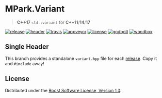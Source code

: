 # MPark.Variant

> __C++17__ `std::variant` for __C++11__/__14__/__17__

[![release][badge.release]][release]
[![header][badge.header]][header]
[![travis][badge.travis]][travis]
[![appveyor][badge.appveyor]][appveyor]
[![license][badge.license]][license]
[![godbolt][badge.godbolt]][godbolt]
[![wandbox][badge.wandbox]][wandbox]

[badge.release]: https://img.shields.io/github/release/mpark/variant.svg
[badge.header]: https://img.shields.io/badge/single%20header-master-blue.svg
[badge.travis]: https://travis-ci.org/mpark/variant.svg?branch=master
[badge.appveyor]: https://ci.appveyor.com/api/projects/status/github/mpark/variant?branch=master&svg=true
[badge.license]: https://img.shields.io/badge/license-boost-blue.svg
[badge.godbolt]: https://img.shields.io/badge/try%20it-on%20godbolt-222266.svg
[badge.wandbox]: https://img.shields.io/badge/try%20it-on%20wandbox-5cb85c.svg

[release]: https://github.com/mpark/variant/releases/latest
[header]: https://github.com/mpark/variant/blob/single-header/master/variant.hpp
[travis]: https://travis-ci.org/mpark/variant
[appveyor]: https://ci.appveyor.com/project/mpark/variant
[license]: https://github.com/mpark/variant/blob/master/LICENSE.md
[godbolt]: https://godbolt.org/z/4r7hEy
[wandbox]: https://wandbox.org/permlink/dTZxf85MVhehOqx1

## Single Header

This branch provides a standalone `variant.hpp` file for each
[release](https://github.com/mpark/variant/releases).
Copy it and `#include` away!

## License

Distributed under the [Boost Software License, Version 1.0](LICENSE.md).
